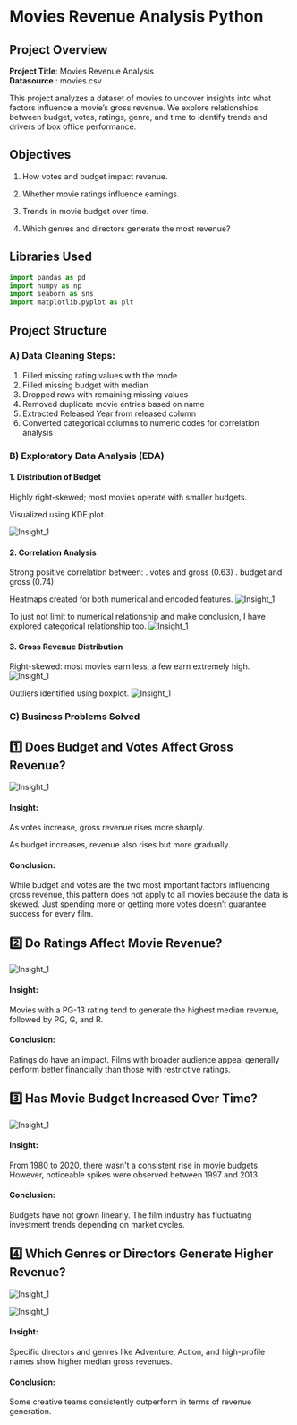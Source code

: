# Movies Revenue Analysis Python

## Project Overview

**Project Title**: Movies Revenue Analysis  
**Datasource** : movies.csv

This project analyzes a dataset of movies to uncover insights into what factors influence a movie’s gross revenue. We explore relationships between budget, votes, ratings, genre, and time to identify trends and drivers of box office performance.

## Objectives

1. How votes and budget impact revenue.

2. Whether movie ratings influence earnings.
   
3. Trends in movie budget over time.
   
4. Which genres and directors generate the most revenue?

## Libraries Used
```python
import pandas as pd
import numpy as np
import seaborn as sns
import matplotlib.pyplot as plt
```

## Project Structure

### A) Data Cleaning Steps:
1. Filled missing rating values with the mode
2. Filled missing budget with median
3. Dropped rows with remaining missing values
4. Removed duplicate movie entries based on name
5. Extracted Released Year from released column
6. Converted categorical columns to numeric codes for correlation analysis

### B) Exploratory Data Analysis (EDA)
#### 1. Distribution of Budget
Highly right-skewed; most movies operate with smaller budgets.

Visualized using KDE plot.

![Insight_1](https://github.com/worksakshi/Movie-Revenue-Analysis-Python/blob/main/Budget%20Distribution.jpg
)

#### 2. Correlation Analysis
Strong positive correlation between:
. votes and gross (0.63)
. budget and gross (0.74)

Heatmaps created for both numerical and encoded features.
![Insight_1](https://github.com/worksakshi/Movie-Revenue-Analysis-Python/blob/main/Correlation%20Between%20Numerical%20Features.jpg)

To just not limit to numerical relationship and make conclusion, I have explored categorical relationship too.
![Insight_1](https://github.com/worksakshi/Movie-Revenue-Analysis-Python/blob/main/Correlation%20Between%20(Numerical%20%26%20Categorical)%20Features.jpg)


#### 3. Gross Revenue Distribution
Right-skewed: most movies earn less, a few earn extremely high.
![Insight_1](https://github.com/worksakshi/Movie-Revenue-Analysis-Python/blob/main/Gross%20Revenue%20Distribution.png)

Outliers identified using boxplot.
![Insight_1](
https://github.com/worksakshi/Movie-Revenue-Analysis-Python/blob/main/Distribution%20of%20Gross%20Revenue-%20Outlier%20Identification.png)


### C)  Business Problems Solved

## 1️⃣ Does Budget and Votes Affect Gross Revenue?

![Insight_1](https://github.com/worksakshi/Movie-Revenue-Analysis-Python/blob/main/budget_votes_vs_gross_comparison.png)

#### Insight:

As votes increase, gross revenue rises more sharply.

As budget increases, revenue also rises but more gradually.

#### Conclusion:
While budget and votes are the two most important factors influencing gross revenue, this pattern does not apply to all movies because the data is skewed. Just spending more or getting more votes doesn’t guarantee success for every film.


## 2️⃣  Do Ratings Affect Movie Revenue?

![Insight_1](https://github.com/worksakshi/Movie-Revenue-Analysis-Python/blob/main/Ratings%20vs%20Gross%20Revenue.png)

#### Insight:
Movies with a PG-13 rating tend to generate the highest median revenue, followed by PG, G, and R.

#### Conclusion:
Ratings do have an impact. Films with broader audience appeal generally perform better financially than those with restrictive ratings.


## 3️⃣ Has Movie Budget Increased Over Time?

![Insight_1](https://github.com/worksakshi/Movie-Revenue-Analysis-Python/blob/main/Movies%20Budget%20Over%20Time.png)

#### Insight:
From 1980 to 2020, there wasn't a consistent rise in movie budgets. However, noticeable spikes were observed between 1997 and 2013.

#### Conclusion:
Budgets have not grown linearly. The film industry has fluctuating investment trends depending on market cycles.


## 4️⃣ Which Genres or Directors Generate Higher Revenue?

![Insight_1](https://github.com/worksakshi/Movie-Revenue-Analysis-Python/blob/main/Top%2010%20High%20Performing%20Directors.png
)

![Insight_1](https://github.com/worksakshi/Movie-Revenue-Analysis-Python/blob/main/Top%2010%20High%20Performing%20Genre.png
)

#### Insight:
Specific directors and genres like Adventure, Action, and high-profile names show higher median gross revenues.

#### Conclusion:
Some creative teams consistently outperform in terms of revenue generation.










